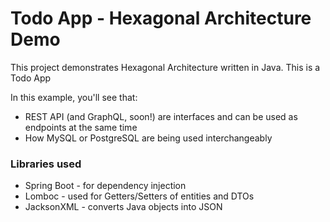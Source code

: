 
# Todo App - Hexagonal Architecture Demo

This project demonstrates Hexagonal Architecture written in Java. This is a Todo App

In this example, you'll see that:

- REST API (and GraphQL, soon!) are interfaces and can be used as endpoints at the same time
- How MySQL or PostgreSQL are being used interchangeably

### Libraries used
- Spring Boot - for dependency injection
- Lomboc - used for Getters/Setters of entities and DTOs
- JacksonXML - converts Java objects into JSON

